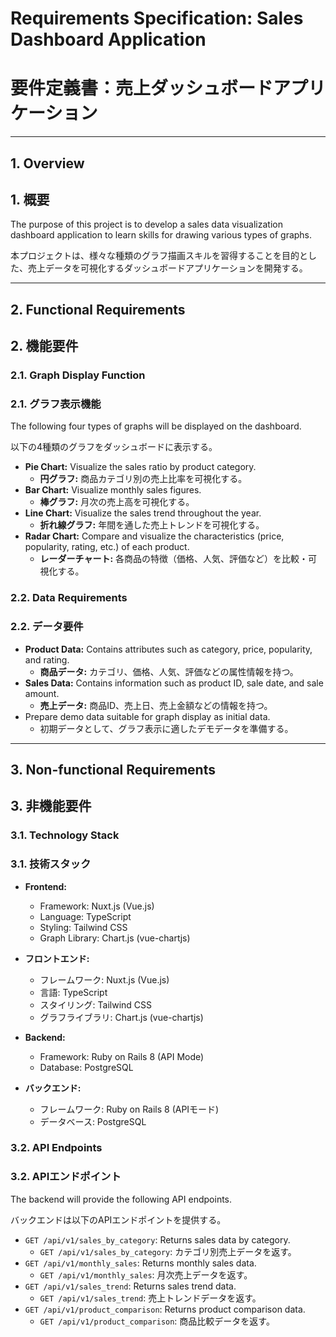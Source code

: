 # Requirements Specification: Sales Dashboard Application
# 要件定義書：売上ダッシュボードアプリケーション

---

## 1. Overview
## 1. 概要

The purpose of this project is to develop a sales data visualization dashboard application to learn skills for drawing various types of graphs.

本プロジェクトは、様々な種類のグラフ描画スキルを習得することを目的とした、売上データを可視化するダッシュボードアプリケーションを開発する。

---

## 2. Functional Requirements
## 2. 機能要件

### 2.1. Graph Display Function
### 2.1. グラフ表示機能

The following four types of graphs will be displayed on the dashboard.

以下の4種類のグラフをダッシュボードに表示する。

*   **Pie Chart:** Visualize the sales ratio by product category.
    *   **円グラフ:** 商品カテゴリ別の売上比率を可視化する。
*   **Bar Chart:** Visualize monthly sales figures.
    *   **棒グラフ:** 月次の売上高を可視化する。
*   **Line Chart:** Visualize the sales trend throughout the year.
    *   **折れ線グラフ:** 年間を通した売上トレンドを可視化する。
*   **Radar Chart:** Compare and visualize the characteristics (price, popularity, rating, etc.) of each product.
    *   **レーダーチャート:** 各商品の特徴（価格、人気、評価など）を比較・可視化する。

### 2.2. Data Requirements
### 2.2. データ要件

*   **Product Data:** Contains attributes such as category, price, popularity, and rating.
    *   **商品データ:** カテゴリ、価格、人気、評価などの属性情報を持つ。
*   **Sales Data:** Contains information such as product ID, sale date, and sale amount.
    *   **売上データ:** 商品ID、売上日、売上金額などの情報を持つ。
*   Prepare demo data suitable for graph display as initial data.
    *   初期データとして、グラフ表示に適したデモデータを準備する。

---

## 3. Non-functional Requirements
## 3. 非機能要件

### 3.1. Technology Stack
### 3.1. 技術スタック

*   **Frontend:**
    *   Framework: Nuxt.js (Vue.js)
    *   Language: TypeScript
    *   Styling: Tailwind CSS
    *   Graph Library: Chart.js (vue-chartjs)
*   **フロントエンド:**
    *   フレームワーク: Nuxt.js (Vue.js)
    *   言語: TypeScript
    *   スタイリング: Tailwind CSS
    *   グラフライブラリ: Chart.js (vue-chartjs)

*   **Backend:**
    *   Framework: Ruby on Rails 8 (API Mode)
    *   Database: PostgreSQL
*   **バックエンド:**
    *   フレームワーク: Ruby on Rails 8 (APIモード)
    *   データベース: PostgreSQL

### 3.2. API Endpoints
### 3.2. APIエンドポイント

The backend will provide the following API endpoints.

バックエンドは以下のAPIエンドポイントを提供する。

*   `GET /api/v1/sales_by_category`: Returns sales data by category.
    *   `GET /api/v1/sales_by_category`: カテゴリ別売上データを返す。
*   `GET /api/v1/monthly_sales`: Returns monthly sales data.
    *   `GET /api/v1/monthly_sales`: 月次売上データを返す。
*   `GET /api/v1/sales_trend`: Returns sales trend data.
    *   `GET /api/v1/sales_trend`: 売上トレンドデータを返す。
*   `GET /api/v1/product_comparison`: Returns product comparison data.
    *   `GET /api/v1/product_comparison`: 商品比較データを返す。
